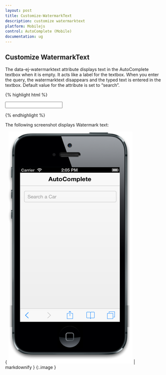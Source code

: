 ```yaml
---
layout: post
title: Customize-WatermarkText
description: customize watermarktext
platform: Mobilejs
control: AutoComplete (Mobile) 
documentation: ug
---
```


## Customize WatermarkText

The data-ej-watermarktext attribute displays text in the AutoComplete textbox when it is empty. It acts like a label for the textbox. When you enter the query, the watermarktext disappears and the typed text is entered in the textbox. Default value for the attribute is set to “search”.

{% highlight html %}

<input id="autocomplete_sample" data-role="ejmautocomplete" data-ej-watermarktext="Search a Car" data-ej-datasource="window.datasrc" data-ej-fields-text="name" />    



{% endhighlight %}



The following screenshot displays Watermark text:

{ ![](Customize-WatermarkText_images/Customize-WatermarkText_img1.png) | markdownify }
{:.image }




